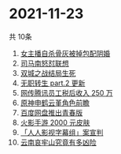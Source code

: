 # 2021-11-23
  共 10条

  <!-- BEGIN -->
  <!-- 最后更新时间:Tue Nov 23 2021 13:18:03 GMT+0000 (Coordinated Universal Time) -->
  1. [女主播自杀骨灰被掉包配阴婚](https://www.zhihu.com/search?q=女主播自杀)
1. [司马南怒怼联想](https://www.zhihu.com/search?q=司马南)
1. [双城之战结局生死](https://www.zhihu.com/search?q=双城之战)
1. [无职转生 part.2 更新](https://www.zhihu.com/search?q=无职转生)
1. [网传腾讯员工税后收入 250 万](https://www.zhihu.com/search?q=腾讯员工)
1. [原神申鹤云堇角色前瞻](https://www.zhihu.com/search?q=原神)
1. [百度网盘推出青春版](https://www.zhihu.com/search?q=百度网盘)
1. [火影手游 2000 元皮肤](https://www.zhihu.com/search?q=火影忍者)
1. [「人人影视字幕组」案宣判](https://www.zhihu.com/search?q=人人影视)
1. [云南哀牢山究竟有多凶险](https://www.zhihu.com/search?q=云南哀牢山)
  <!-- END -->
  